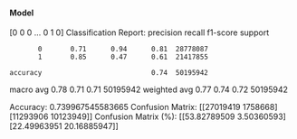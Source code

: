 #### Model
[0 0 0 ... 0 1 0]
Classification Report:
              precision    recall  f1-score   support

           0       0.71      0.94      0.81  28778087
           1       0.85      0.47      0.61  21417855

    accuracy                           0.74  50195942
   macro avg       0.78      0.71      0.71  50195942
weighted avg       0.77      0.74      0.72  50195942

Accuracy: 0.739967545583665
Confusion Matrix:
[[27019419  1758668]
 [11293906 10123949]]
Confusion Matrix (%):
[[53.82789509  3.50360593]
 [22.49963951 20.16885947]]
